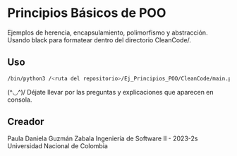 # Principios Básicos de POO

Ejemplos de herencia, encapsulamiento, polimorfismo y abstracción. Usando black para formatear dentro del directorio CleanCode/.

## Uso

```bash
/bin/python3 /<ruta del repositorio>/Ej_Principios_POO/CleanCode/main.py
```

(^◡^)/ Déjate llevar por las preguntas y explicaciones que aparecen en consola.

## Creador

Paula Daniela Guzmán Zabala
Ingeniería de Software II - 2023-2s
Universidad Nacional de Colombia
